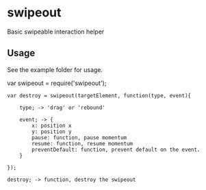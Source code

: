 # swipeout

Basic swipeable interaction helper

## Usage

See the example folder for usage.

var swipeout = require('swipeout');

```
var destroy = swipeout(targetElement, function(type, event){

    type; -> 'drag' or 'rebound'

    event; -> {
        x: position x
        y: position y
        pause: function, pause momentum
        resume: function, resume momentum
        preventDefault: function, prevent default on the event.
    }

});

destroy; -> function, destroy the swipeout
```